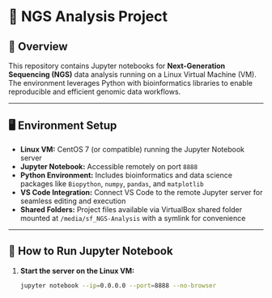 # 🧬 NGS Analysis Project

## 🚀 Overview

This repository contains Jupyter notebooks for **Next-Generation Sequencing (NGS)** data analysis running on a Linux Virtual Machine (VM). The environment leverages Python with bioinformatics libraries to enable reproducible and efficient genomic data workflows.

---

## 🖥️ Environment Setup

- **Linux VM:** CentOS 7 (or compatible) running the Jupyter Notebook server
- **Jupyter Notebook:** Accessible remotely on port `8888`
- **Python Environment:** Includes bioinformatics and data science packages like `Biopython`, `numpy`, `pandas`, and `matplotlib`
- **VS Code Integration:** Connect VS Code to the remote Jupyter server for seamless editing and execution
- **Shared Folders:** Project files available via VirtualBox shared folder mounted at `/media/sf_NGS-Analysis` with a symlink for convenience

---

## 🔧 How to Run Jupyter Notebook

1. **Start the server on the Linux VM:**

   ```bash
   jupyter notebook --ip=0.0.0.0 --port=8888 --no-browser

